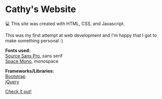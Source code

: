 # Cathy's Website

:computer: This site was created with HTML, CSS, and Javascript.

This was my first attempt at web development and I'm happy that I got to make something personal :)

**Fonts used:**  
[Source Sans Pro](https://fonts.google.com/specimen/Space+Mono), sans serif  
[Space Mono](https://fonts.google.com/specimen/Source+Sans+Pro), monospace

**Frameworks/Libraries:**  
[Bootstrap](https://getbootstrap.com/)  
[jQuery](https://jquery.com/)

[Check it out!](https://www.cathyqiu.com/)
